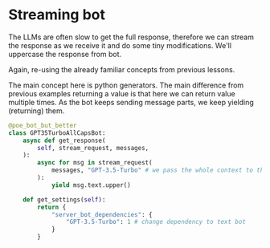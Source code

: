 # Streaming bot

The LLMs are often slow to get the full response, therefore we can stream the response as we receive it and do some tiny modifications. We'll uppercase the response from bot.

Again, re-using the already familiar concepts from previous lessons. 

The main concept here is python generators. The main difference from previous examples returning a value is that here we can return value multiple times. As the bot keeps sending message parts, we keep yielding (returning) them. 

```python
@poe_bot_but_better
class GPT35TurboAllCapsBot:
    async def get_response(
        self, stream_request, messages,
    ):
        async for msg in stream_request(
            messages, "GPT-3.5-Turbo" # we pass the whole context to the bot
        ):
            yield msg.text.upper()

    def get_settings(self):
        return {
            "server_bot_dependencies": {
                "GPT-3.5-Turbo": 1 # change dependency to text bot
            }
        }
```